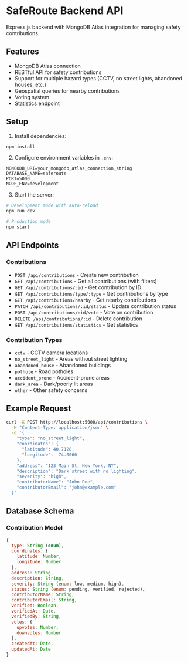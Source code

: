 # SafeRoute Backend API

Express.js backend with MongoDB Atlas integration for managing safety contributions.

## Features

- MongoDB Atlas connection
- RESTful API for safety contributions
- Support for multiple hazard types (CCTV, no street lights, abandoned houses, etc.)
- Geospatial queries for nearby contributions
- Voting system
- Statistics endpoint

## Setup

1. Install dependencies:
```bash
npm install
```

2. Configure environment variables in `.env`:
```
MONGODB_URI=your_mongodb_atlas_connection_string
DATABASE_NAME=saferoute
PORT=5000
NODE_ENV=development
```

3. Start the server:
```bash
# Development mode with auto-reload
npm run dev

# Production mode
npm start
```

## API Endpoints

### Contributions

- `POST /api/contributions` - Create new contribution
- `GET /api/contributions` - Get all contributions (with filters)
- `GET /api/contributions/:id` - Get contribution by ID
- `GET /api/contributions/type/:type` - Get contributions by type
- `GET /api/contributions/nearby` - Get nearby contributions
- `PATCH /api/contributions/:id/status` - Update contribution status
- `POST /api/contributions/:id/vote` - Vote on contribution
- `DELETE /api/contributions/:id` - Delete contribution
- `GET /api/contributions/statistics` - Get statistics

### Contribution Types

- `cctv` - CCTV camera locations
- `no_street_light` - Areas without street lighting
- `abandoned_house` - Abandoned buildings
- `pothole` - Road potholes
- `accident_prone` - Accident-prone areas
- `dark_area` - Dark/poorly lit areas
- `other` - Other safety concerns

## Example Request

```bash
curl -X POST http://localhost:5000/api/contributions \
  -H "Content-Type: application/json" \
  -d '{
    "type": "no_street_light",
    "coordinates": {
      "latitude": 40.7128,
      "longitude": -74.0060
    },
    "address": "123 Main St, New York, NY",
    "description": "Dark street with no lighting",
    "severity": "high",
    "contributorName": "John Doe",
    "contributorEmail": "john@example.com"
  }'
```

## Database Schema

### Contribution Model

```javascript
{
  type: String (enum),
  coordinates: {
    latitude: Number,
    longitude: Number
  },
  address: String,
  description: String,
  severity: String (enum: low, medium, high),
  status: String (enum: pending, verified, rejected),
  contributorName: String,
  contributorEmail: String,
  verified: Boolean,
  verifiedAt: Date,
  verifiedBy: String,
  votes: {
    upvotes: Number,
    downvotes: Number
  },
  createdAt: Date,
  updatedAt: Date
}
```
